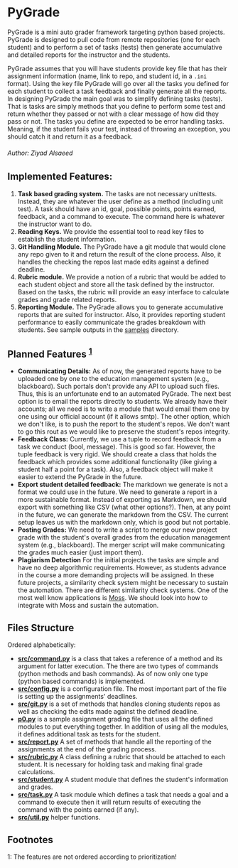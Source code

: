 # PyGrade

PyGrade is a mini auto grader framework targeting python based projects. PyGrade is designed to pull code from remote repositories
(one for each student) and to perform a set of tasks (tests) then generate accumulative and detailed reports for the
instructor and the students. 

PyGrade assumes that you will have students provide key file that has their assignment information
(name, link to repo, and student id, in a `.ini` format). Using the key file PyGrade will go over all the tasks you
defined for each student to collect a task feedback and finally generate all the reports. In designing PyGrade
the main goal was to simplify defining tasks (tests). That is tasks are simply methods that you define 
to perform some test and return whether they passed or not with a clear message of how did they pass or not.
The tasks you define are expected to be error handling tasks. Meaning, if the student fails your test, instead of
throwing an exception, you should catch it and return it as a feedback.

###### Author: Ziyad Alsaeed

## Implemented Features:

1. **Task based grading system.** The tasks are not necessary unittests. Instead, they are 
   whatever the user define as a method (including unit test). A task should have an id, goal,
   possible points, points earned, feedback, and a command to execute. The command here is whatever
   the instructor want to do.
2. **Reading Keys.** We provide the essential tool to read key files to establish the student information.
3. **Git Handling Module.** The PyGrade have a git module that would clone any repo given to it and return the
   result of the clone process. Also, it handles the checking the repos last made edits against a defined deadline.
4. **Rubric module.** We provide a notion of a rubric that would be added to each student object and store all
   the task defined by the instructor. Based on the tasks, the rubric will provide an easy interface to calculate
   grades and grade related reports. 
5. **Reporting Module.** The PyGrade allows you to generate accumulative reports that are suited for instructor. Also, 
   it provides reporting student performance to easily communicate the grades breakdown with students. See sample
   outputs in the [samples](samples) directory. 

## Planned Features <sup>[1](#myfootnote1)</sup>

- **Communicating Details:** As of now, the generated reports have to be uploaded one by one to the education management 
   system (e.g., blackboard). Such portals don't provide any API to upload such files. Thus, this is an unfortunate
   end to an automated PyGrade. The next best option is to email the reports directly to students. We already have
   their accounts; all we need is to write a module that would email them one by one using our official account
   (if it allows smtp). The other option, which we don't like, is to push the report to the student's repos. We don't
   want to go this rout as we would like to preserve the student's repos integrity. 
- **Feedback Class:** Currently, we use a tuple to record feedback from a task we conduct (bool, message). This is good
   so far. However, the tuple feedback is very rigid. We should create a class that holds the feedback which provides
   some additional functionality (like giving a student half a point for a task). Also, a feedback object will make
   it easier to extend the PyGrade in the future. 
- **Export student detailed feedback:** The markdown we generate is not a format we could use in the future. We need to
   generate a report in a more sustainable format. Instead of exporting as Markdown, we should export with something
   like CSV (what other options?). Then, at any point in the future, we can generate the markdown from the CSV. The
   current setup leaves us with the markdown only, which is good but not portable.
- **Posting Grades:** We need to write a script to merge our new project grade with the student's overall grades from
   the education management system (e.g., blackboard). The merger script will make communicating the grades much easier
   (just import them).
- **Plagiarism Detection** For the initial projects the tasks are simple and have no deep algorithmic requirements.
   However, as students advance in the course a more demanding projects will be assigned. In these future projects,
   a similarity check system might be necessary to sustain the automation. There are different similarity check
   systems. One of the most well know applications is [Moss](https://theory.stanford.edu/~aiken/moss/). We should
   look into how to integrate with Moss and sustain the automation. 

## Files Structure

Ordered alphabetically:

- **[src/command.py](src/command.py)** is a class that takes a reference of a method and its argument for latter execution. 
   The there are two types of commands (python methods and bash commands). As of now only one type (python based
   commands) is implemented.
- **[src/config.py](src/config.py)** is a configuration file. The most important part of the file is setting up the assignments'
   deadlines.
- **[src/git.py](src/git.py)** is a set of methods that handles cloning students repos as well as checking the edits made against
   the defined deadline.
- **[p0.py](p0.py)** is a sample assignment grading file that uses all the defined modules to put everything together.
   In addition of using all the modules, it defines additional task as tests for the student.
- **[src/report.py](src/report.py)** A set of methods that handle all the reporting of the assignments at the end of the grading
   process.
- **[src/rubric.py](src/rubric.py)** A class defining a rubric that should be attached to each student. It is necessary for
   holding task and making final grade calculations. 
- **[src/student.py](src/student.py)** A student module that defines the student's information and grades. 
- **[src/task.py](src/task.py)** A task module which defines a task that needs a goal and a command to execute then it will return
   results of executing the command with the points earned (if any).
- **[src/util.py](src/util.py)** helper functions. 

## Footnotes
<a name="myfootnote1">1</a>: The features are not ordered according to prioritization!